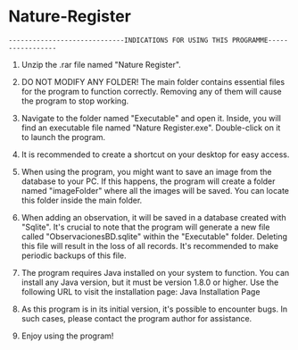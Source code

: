 # Nature-Register

	-----------------------------INDICATIONS FOR USING THIS PROGRAMME-----------------

1. Unzip the .rar file named "Nature Register".

2. DO NOT MODIFY ANY FOLDER!
The main folder contains essential files for the program to function correctly. Removing any of them will cause the program to stop working.

3. Navigate to the folder named "Executable" and open it. Inside, you will find an executable file named "Nature Register.exe". Double-click on it to launch the program.

4. It is recommended to create a shortcut on your desktop for easy access.

5. When using the program, you might want to save an image from the database to your PC. If this happens, the program will create a folder named "imageFolder" where all the images will be saved. You can locate this folder inside the main folder.

6. When adding an observation, it will be saved in a database created with "Sqlite". It's crucial to note that the program will generate a new file called "ObservacionesBD.sqlite" within the "Executable" folder. Deleting this file will result in the loss of all records. It's recommended to make periodic backups of this file.

7. The program requires Java installed on your system to function. You can install any Java version, but it must be version 1.8.0 or higher. Use the following URL to visit the installation page: Java Installation Page

8. As this program is in its initial version, it's possible to encounter bugs. In such cases, please contact the program author for assistance.

9. Enjoy using the program!
